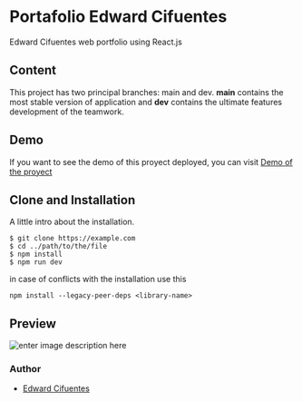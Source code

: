 # [](https://github.com/CIFU1199/Portafolio-/tree/main)Portafolio Edward Cifuentes 

Edward Cifuentes web portfolio using React.js

## Content

This project has two principal branches: main and dev. **main** contains the most stable version of application and **dev** contains the ultimate features development of the teamwork.

## Demo

If you want to see the demo of this proyect deployed, you can visit [Demo of the proyect](https://silly-scone-2e9bab.netlify.app/)

## Clone and Installation



A little intro about the installation. 
```
$ git clone https://example.com
$ cd ../path/to/the/file
$ npm install
$ npm run dev
```

in case of conflicts with the installation use this
```
npm install --legacy-peer-deps <library-name>
```


## Preview

![enter image description here](https://i.ibb.co/Wpmk3Zm/Portfolio-Edward-Cifuentes.png)

### Author

 - [Edward Cifuentes](https://github.com/CIFU1199)
 